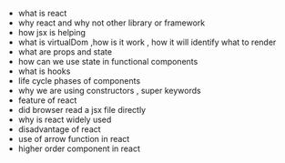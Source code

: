 - what is react
- why react and why not other library or framework
- how jsx is helping
- what is virtualDom ,how is it work , how it will identify what to render
- what are props and state
- how can we use state in functional components
- what is hooks
- life cycle phases of components
- why we are using constructors , super keywords
- feature of react
- did browser read a jsx file directly
- why is react widely used
- disadvantage of react
- use of arrow function in react
- higher order component in react
